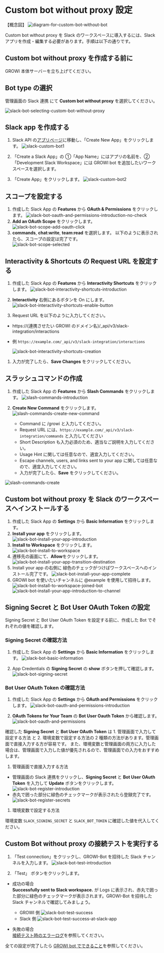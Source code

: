 # Custom bot without proxy 設定

【概念図】
![diagram-for-custom-bot-without-bot](/assets/images/slack-bot-outline-custom-without-proxy.png)

Custom bot without proxy を Slack のワークスペースに導入するには、Slack アプリを作成・編集する必要があります。手順は以下の通りです。

## Custom bot without proxy を作成する前に

GROWI 本体サーバーを立ち上げてください。

## Bot type の選択

管理画面の Slack 連携 にて **Custom bot without proxy** を選択してください。

![slack-bot-selecting-custom-bot-without-proxy](/assets/images/slack-bot-selecting-custom-bot-without-proxy.png)


## Slack app を作成する

1. Slack API の[アプリページ](https://api.slack.com/apps)に移動し、「Create New App」をクリックします。
  ![slack-custom-bot1](/assets/images/slack-custom-bot1.png)


1. 「Create a Slack App」の ①「App Name」にはアプリの名前を、②「Development Slack Workspace」には
  GROWI bot を追加したいワークスペースを選択します。

1. 「Create App」をクリックします。
  ![slack-custom-bot2](/assets/images/slack-custom-bot2.png)


## スコープを設定する

1. 作成した Slack App の **Features** から **OAuth & Permissions** をクリックします。
  ![slack-bot-oauth-and-permissions-introduction-no-check](/assets/images/slack-bot-oauth-and-permissions-introduction-no-check.png)
1. **Add an OAuth Scope** をクリックします。
  ![slack-bot-scope-add-oauth-click](/assets/images/slack-bot-scope-add-oauth-click.png)
1. **commands**, **chat:write**, **team:read** を選択します。
  以下のように表示されたら、スコープの設定は完了です。  
  ![slack-bot-scope-selected](/assets/images/slack-bot-scope-selected.png)

## Interactivity & Shortcuts の Request URL を設定する

1. 作成した Slack App の **Features** から **Interactivity Shortcuts** をクリックします。
  ![slack-bot-interactivity-shortcuts-introduction](/assets/images/slack-bot-interactivity-shortcuts-introduction.png)

1. **Interactivity** 右側にあるボタンを On にします。
  ![slack-bot-interactivity-shortcuts-enable-button](/assets/images/slack-bot-interactivity-shortcuts-enable-button.png)

1. Request URL を以下のように入力してください。

- https://{連携させたい GROWI のドメイン名}/\_api/v3/slack-integration/interactions
- 例 `https://example.com/_api/v3/slack-integration/interactions`

  ![slack-bot-interactivity-shortcuts-creation](/assets/images/slack-bot-interactivity-shortcuts-creation.png)

1. 入力が完了したら、**Save Changes** をクリックしてください。

## スラッシュコマンドの作成

1. 作成した Slack App の **Features** から **Slash Commands** をクリックします。
  ![slash-commands-introduction](/assets/images/slash-commands-introduction.png)

1. **Create New Command** をクリックします。
  ![slash-commands-create-new-command](/assets/images/slash-commands-create-new-command.png)

    - Command に /growi と入力してください。
    - Request URL には、`https://example.com/_api/v3/slack-integration/commands` と入力してください
    - Short Description も入力必須のため、適当なご説明を入力してください。
    - Usage Hint に関しては任意なので、適宜入力してください。
    - Escape channels, users, and links sent to your app に関しては任意なので、適宜入力してください。
    - 入力が完了したら、**Save** をクリックしてください。

  ![slash-commands-create](/assets/images/slash-commands-create.png)

## Custom bot without proxy を Slack のワークスペースへインストールする

1. 作成した Slack App の **Settings** から **Basic Information** をクリックします。
1. **Install your app** をクリックします。
  ![slack-bot-install-your-app-introduction](/assets/images/slack-bot-install-your-app-introduction.png)
1. **Install to Workspace** をクリックします。
  ![slack-bot-install-to-workspace](/assets/images/slack-bot-install-to-workspace.png)
1. 遷移先の画面にて、**Allow**をクリックします。
  ![slack-bot-install-your-app-transition-destination](/assets/images/slack-bot-install-your-app-transition-destination.png)
1. Install your app の右側に 緑色のチェックがつけばワークスペースへのインストール完了です。
  ![slack-bot-install-your-app-complete](/assets/images/slack-bot-install-your-app-complete.png)
1. GROWI bot を使いたいチャンネルに @example を使用して招待します。
  ![slack-bot-install-to-workspace-joined-bot](/assets/images/slack-bot-install-to-workspace-joined-bot.png)
  ![slack-bot-install-your-app-introduction-to-channel](/assets/images/slack-bot-install-your-app-introduction-to-channel.png)

## Signing Secret と Bot User OAuth Token の設定

Signing Secret と Bot User OAuth Token を設定する前に、作成した Bot でそれぞれの値を確認します。

### Signing Secret の確認方法

1. 作成した Slack App の **Settings** から **Basic Information** をクリックします。
  ![slack-bot-basic-information](/assets/images/slack-bot-basic-information.png)

1. App Credentials の **Signing Secret** の **show** ボタンを押して確認します。
  ![slack-bot-signing-secret](/assets/images/slack-bot-signing-secret.png)

### Bot User OAuth Token の確認方法

1. 作成した Slack App の **Settings** から **OAuth and Permissions** をクリックします。
  ![slack-bot-oauth-and-permissions-introduction](/assets/images/slack-bot-oauth-and-permissions-introduction.png)

1. **OAuth Tokens for Your Team** の **Bot User Oauth Token** から確認します。
  ![slack-bot-oauth-and-permissions](/assets/images/slack-bot-oauth-and-permissions.png)

確認した **Signing Secret** と **Bot User OAuth Token** は 1. 管理画面で入力して設定する方法 と 2. 環境変数で設定する方法の
2 種類の方法があります。管理画面で直接入力する方が容易です。
また、環境変数と管理画面の両方に入力した場合は、管理画面で入力した値が優先されるので、管理画面での入力をおすすめします。

1. 管理画面で直接入力する方法

- 管理画面の Slack 連携をクリックし、**Signing Secret** と **Bot User OAuth Token** を入力して
   **Update** ボタンをクリックします。
  ![slack-bot-register-introduction](/assets/images/slack-bot-register-introduction.png)
- 赤丸で囲った部分に緑色のチェックマークが表示されたら登録完了です。
    ![slack-bot-register-secrets](/assets/images/slack-bot-register-secrets.png)

1. 環境変数で設定する方法

  環境変数 `SLACK_SIGNING_SECRET` と `SLACK_BOT_TOKEN` に確認した値を代入してください。

## Custom Bot without proxy の接続テストを実行する

1. 「Test connection」をクリックし、GROWI-Bot を招待した Slack チャンネルを入力します。
  ![slack-bot-test-introduction](/assets/images/slack-bot-test-introduction.png)


2. 「Test」 ボタンをクリックします。

- 成功の場合  
  **Successfully sent to Slack workspace.** が Logs に表示され、赤丸で囲った部分に緑色のチェックマークが表示されます。GROWI-Bot を招待した Slack チャンネルで確認してみましょう。
  - GROWI 側
    ![slack-bot-test-success](/assets/images/slack-bot-test-success.png)  
  - Slack 側
    ![slack-bot-test-success-at-slack-app](/assets/images/slack-bot-test-success-at-slack-app.png)  

- 失敗の場合  
  [接続テスト時のエラーログ](/ja/admin-guide/management-cookbook/slack-integration/#接続テスト時のエラーログ)を参照してください。

全ての設定が完了したら [GROWI bot でできること](/ja/admin-guide/management-cookbook/slack-integration/#growi-bot-でできること)を参照してください。
